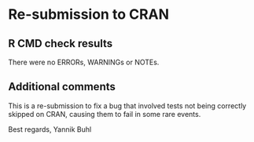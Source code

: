 # Re-submission to CRAN

## R CMD check results
There were no ERRORs, WARNINGs or NOTEs.

## Additional comments
This is a re-submission to fix a bug that involved tests not being correctly skipped on CRAN, causing them to fail in some rare events.

Best regards,
Yannik Buhl
